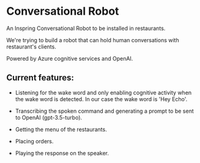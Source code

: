 # Conversational Robot
An Inspring Conversational Robot to be installed in restaurants.

We're trying to build a robot that can hold human conversations with restaurant's clients. 

Powered by Azure cognitive services and OpenAI.

## Current features:

- Listening for the wake word and only enabling cognitive activity when the wake word is detected. In our case the wake word is 'Hey Echo'.

- Transcribing the spoken command and generating a prompt to be sent to OpenAI (gpt-3.5-turbo).

- Getting the menu of the restaurants.

- Placing orders.

- Playing the response on the speaker.
